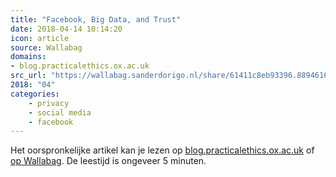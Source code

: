 ```yaml
---
title: "Facebook, Big Data, and Trust"
date: 2018-04-14 10:14:20
icon: article
source: Wallabag
domains:
- blog.practicalethics.ox.ac.uk
src_url: "https://wallabag.sanderdorigo.nl/share/61411c8eb93396.88946168"
2018: "04"
categories:
    - privacy
    - social media
    - facebook
---
```

Het oorspronkelijke artikel kan je lezen op [blog.practicalethics.ox.ac.uk](http://blog.practicalethics.ox.ac.uk/2018/04/facebook-big-data-and-the-trust-of-the-public/) of [op Wallabag](https://wallabag.sanderdorigo.nl/share/61411c8eb93396.88946168). De leestijd is ongeveer 5 minuten.
